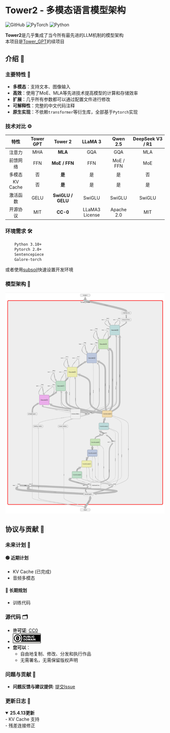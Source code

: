 # Tower2 - 多模态语言模型架构

![GitHub](https://img.shields.io/github/license/midway2333/tower2)
![PyTorch](https://img.shields.io/badge/PyTorch-2.0+-blue.svg)
![Python](https://img.shields.io/badge/Python-3.10+-blue.svg)

**Tower2**是几乎集成了当今所有最先进的LLM机制的模型架构 <br>
本项目是[Tower_GPT](https://github.com/midway2333/tower_gpt)的续项目

## 介绍 👋

### 主要特性 🌟

- **多模态**：支持文本、图像输入
- **高效**：使用了MoE、MLA等先进技术提高模型的计算和存储效率
- **扩展**：几乎所有参数都可以通过配置文件进行修改
- **可解释性**：完整的中文代码注释
- **原生实现**：不依赖`transformer`等衍生库，全部基于`Pytorch`实现

### 技术对比 ⚙️

| 特性 |Tower GPT| Tower 2 | LLaMA 3 | Qwen 2.5 | DeepSeek V3 / R1 |
| :----: | :----: | :----: | :----: | :----: | :----: |
| 注意力 | MHA | **MLA** | GQA | GQA | MLA |
|前馈网络| FFN | **MoE / FFN** | FFN | MoE / FFN | MoE |
|多模态| 否 | **是** | 是 | 是 | 否 |
|KV Cache| 否 |**是**| 是 | 是 | 是 |
|激活函数|GELU|**SwiGLU / GELU**|SwiGLU|SwiGLU|SwiGLU|
|开源协议|MIT|**CC-0**|LLaMA3 License|Apache 2.0| MIT |

### 环境需求 🛠️

```
    Python 3.10+
    Pytorch 2.0+
    Sentencepiece
    Galore-torch
```

或者使用[subsoil](https://github.com/midway2333/subsoil)快速设置开发环境

### 模型架构 🧠

![tower](demo/images/tower.png)

## 协议与贡献 📜

### 未来计划 📌

#### 🟢 近期计划

- KV Cache (已完成)
- 音频多模态

#### 🔵 长期规划

- 训练代码

### 源代码 🗂️

- **许可证**: [CC0](https://creativecommons.org/public-domain/cc0/)
- ![cc0](demo/images/cc0.png) <br>
- **您可以**：
  - 自由地复制、修改、分发和执行作品
  - 无需署名，无需保留版权声明

### 问题与贡献 🤔

- **问题反馈与建议提供**: [提交Issue](https://github.com/midway2333/tower2/issues)

### 更新日志 📝

<details open> 
<summary>  <b>25.4.13更新</b> </summary>
- KV Cache 支持 <br>
- 残差连接修正 <br>
</details>
